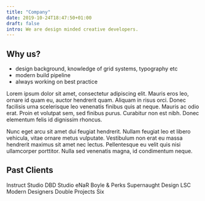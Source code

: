 ```yaml
---
title: "Company"
date: 2019-10-24T18:47:50+01:00
draft: false
intro: We are design minded creative developers.
---
```


## Why us?
- design background, knowledge of grid systems, typography etc
- modern build pipeline
- always working on best practice

Lorem ipsum dolor sit amet, consectetur adipiscing elit. Mauris eros leo, ornare id quam eu, auctor hendrerit quam. Aliquam in risus orci. Donec facilisis urna scelerisque leo venenatis finibus quis at neque. Mauris ac odio erat. Proin et volutpat sem, sed finibus purus. Curabitur non est nibh. Donec elementum felis id dignissim rhoncus.

Nunc eget arcu sit amet dui feugiat hendrerit. Nullam feugiat leo et libero vehicula, vitae ornare metus vulputate. Vestibulum non erat eu massa hendrerit maximus sit amet nec lectus. Pellentesque eu velit quis nisi ullamcorper porttitor. Nulla sed venenatis magna, id condimentum neque.

## Past Clients

Instruct
Studio DBD
Studio eNaR
Boyle & Perks
Supernaught
Design LSC
Modern Designers
Double Projects
Six